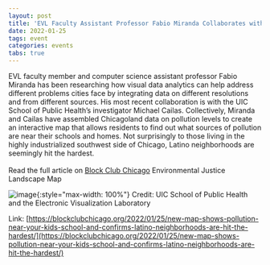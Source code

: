 ```yaml
---
layout: post
title: 'EVL Faculty Assistant Professor Fabio Miranda Collaborates with UIC&rsquo;s School of Public Health to Visualize Pollution'
date: 2022-01-25
tags: event
categories: events
tabs: true
---
```


EVL faculty member and computer science assistant professor Fabio Miranda has been researching how visual data analytics can help address different problems cities face by integrating data on different resolutions and from different sources.  His most recent collaboration is with the UIC School of Public Health&rsquo;s investigator Michael Cailas.  Collectively, Miranda and Cailas have assembled Chicagoland data on pollution levels to create an interactive map that allows residents to find out what sources of pollution are near their schools and homes.  Not surprisingly to those living in the highly industrialized southwest side of Chicago, Latino neighborhoods are seemingly hit the hardest.<br><br>
Read the full article on <a href="https://blockclubchicago.org/2022/01/25/new-map-shows-pollution-near-your-kids-school-and-confirms-latino-neighborhoods-are-hit-the-hardest/">Block Club Chicago</a>
Environmental Justice Landscape Map

![image](https://www.evl.uic.edu/output/originals/environmentaljustice.png-srcw.jpg){:style="max-width: 100%"}
Credit: UIC School of Public Health and the Electronic Visualization Laboratory


Link: [https://blockclubchicago.org/2022/01/25/new-map-shows-pollution-near-your-kids-school-and-confirms-latino-neighborhoods-are-hit-the-hardest/](https://blockclubchicago.org/2022/01/25/new-map-shows-pollution-near-your-kids-school-and-confirms-latino-neighborhoods-are-hit-the-hardest/)
